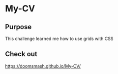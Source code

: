 # My-CV

## Purpose
This challenge learned me how to use grids with CSS

## Check out
https://doomsmash.github.io/My-CV/